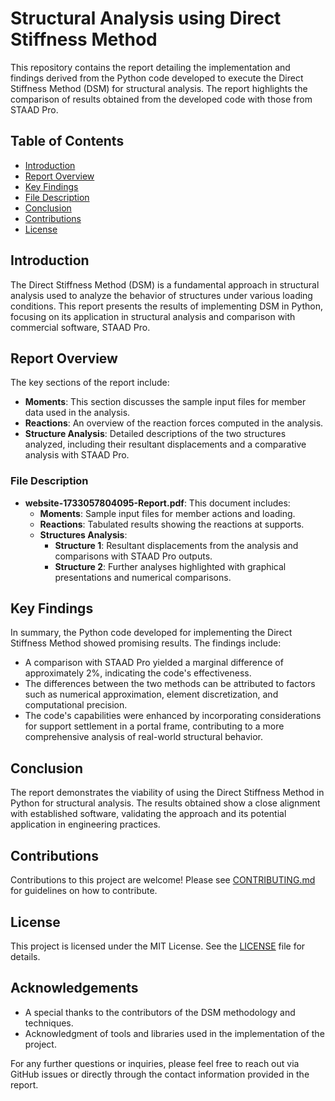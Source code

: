 # Structural Analysis using Direct Stiffness Method

This repository contains the report detailing the implementation and findings derived from the Python code developed to execute the Direct Stiffness Method (DSM) for structural analysis. The report highlights the comparison of results obtained from the developed code with those from STAAD Pro.

## Table of Contents

- [Introduction](#introduction)
- [Report Overview](#report-overview)
- [Key Findings](#key-findings)
- [File Description](#file-description)
- [Conclusion](#conclusion)
- [Contributions](#contributions)
- [License](#license)

## Introduction

The Direct Stiffness Method (DSM) is a fundamental approach in structural analysis used to analyze the behavior of structures under various loading conditions. This report presents the results of implementing DSM in Python, focusing on its application in structural analysis and comparison with commercial software, STAAD Pro.

## Report Overview

The key sections of the report include:

- **Moments**: This section discusses the sample input files for member data used in the analysis.
- **Reactions**: An overview of the reaction forces computed in the analysis.
- **Structure Analysis**: Detailed descriptions of the two structures analyzed, including their resultant displacements and a comparative analysis with STAAD Pro.

### File Description

- **website-1733057804095-Report.pdf**: This document includes:
  - **Moments**: Sample input files for member actions and loading.
  - **Reactions**: Tabulated results showing the reactions at supports.
  - **Structures Analysis**:
    - **Structure 1**: Resultant displacements from the analysis and comparisons with STAAD Pro outputs.
    - **Structure 2**: Further analyses highlighted with graphical presentations and numerical comparisons.

## Key Findings

In summary, the Python code developed for implementing the Direct Stiffness Method showed promising results. The findings include:

- A comparison with STAAD Pro yielded a marginal difference of approximately 2%, indicating the code's effectiveness.
- The differences between the two methods can be attributed to factors such as numerical approximation, element discretization, and computational precision.
- The code's capabilities were enhanced by incorporating considerations for support settlement in a portal frame, contributing to a more comprehensive analysis of real-world structural behavior.

## Conclusion

The report demonstrates the viability of using the Direct Stiffness Method in Python for structural analysis. The results obtained show a close alignment with established software, validating the approach and its potential application in engineering practices.

## Contributions

Contributions to this project are welcome! Please see [CONTRIBUTING.md](CONTRIBUTING.md) for guidelines on how to contribute.

## License

This project is licensed under the MIT License. See the [LICENSE](LICENSE) file for details.

## Acknowledgements

- A special thanks to the contributors of the DSM methodology and techniques. 
- Acknowledgment of tools and libraries used in the implementation of the project.

For any further questions or inquiries, please feel free to reach out via GitHub issues or directly through the contact information provided in the report.